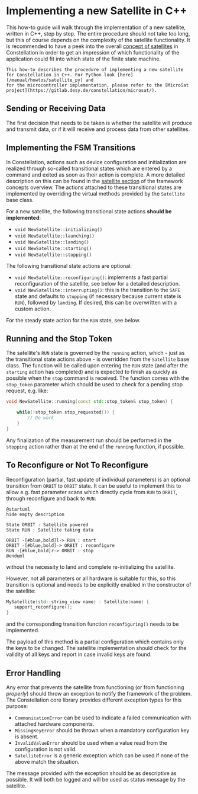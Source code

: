 # Implementing a new Satellite in C++

This how-to guide will walk through the implementation of a new satellite, written in C++, step by step. The entire
procedure should not take too long, but this of course depends on the complexity of the satellite functionality.
It is recommended to have a peek into the overall [concept of satellites](/manual/concepts/satellite) in Constellation in
order to get an impression of which functionality of the application could fit into which state of the finite state machine.

```{note}
This how-to describes the procedure of implementing a new satellite for Constellation in C++. For Python look [here](/manual/howtos/satellite_py) and
for the microcontroller implementation, please refer to the [MicroSat project](https://gitlab.desy.de/constellation/microsat/).
```

## Sending or Receiving Data

The first decision that needs to be taken is whether the satellite will produce and transmit data, or if it will receive and
process data from other satellites.

## Implementing the FSM Transitions

In Constellation, actions such as device configuration and initialization are realized through so-called transitional states
which are entered by a command and exited as soon as their action is complete. A more detailed description on this can be found
in the [satellite section](/manual/concepts/satellite) of the framework concepts overview. The actions attached to these
transitional states are implemented by overriding the virtual methods provided by the `Satellite` base class.

For a new satellite, the following transitional state actions **should be implemented**:

* `void NewSatellite::initializing()`
* `void NewSatellite::launching()`
* `void NewSatellite::landing()`
* `void NewSatellite::starting()`
* `void NewSatellite::stopping()`

The following transitional state actions are optional:

* `void NewSatellite::reconfiguring()`: implements a fast partial reconfiguration of the satellite, see below for a detailed description.
* `void NewSatellite::interrupting()`: this is the transition to the `SAFE` state and defaults to `stopping` (if necessary because current state is `RUN`), followed by `landing`. If desired, this can be overwritten with a custom action.

For the steady state action for the `RUN` state, see below.

## Running and the Stop Token

The satellite's `RUN` state is governed by the `running` action, which - just as the transitional state actions above - is overridden from the `Satellite` base class.
The function will be called upon entering the `RUN` state (and after the `starting` action has completed) and is expected to finish as quickly as possible when the
`stop` command is received. The function comes with the `stop_token` parameter which should be used to check for a pending stop request, e.g. like:

```cpp
void NewSatellite::running(const std::stop_token& stop_token) {

    while(!stop_token.stop_requested()) {
        // Do work
    }
}
```

Any finalization of the measurement run should be performed in the `stopping` action rather than at the end of the `running` function, if possible.

## To Reconfigure or Not To Reconfigure

Reconfiguration (partial, fast update of individual parameters) is an optional transition from `ORBIT` to `ORBIT` state. It can
be useful to implement this to allow e.g. fast parameter scans which directly cycle from `RUN` to `ORBIT`, through reconfigure
and back to `RUN`:

```plantuml
@startuml
hide empty description

State ORBIT : Satellite powered
State RUN : Satellite taking data

ORBIT -[#blue,bold]l-> RUN : start
ORBIT -[#blue,bold]-> ORBIT : reconfigure
RUN -[#blue,bold]r-> ORBIT : stop
@enduml
```

without the necessity to land and complete re-initializing the satellite.

However, not all parameters or all hardware is suitable for this, so this transition is optional and needs to be explicitly
enabled in the constructor of the satellite:

```cpp
MySatellite(std::string_view name) : Satellite(name) {
   support_reconfigure();
}
```

and the corresponding transition function `reconfiguring()` needs to be implemented.

The payload of this method is a partial configuration which contains only the keys to be changed. The satellite
implementation should check for the validity of all keys and report in case invalid keys are found.

## Error Handling

Any error that prevents the satellite from functioning (or from functioning *properly*) should throw an exception to notify
the framework of the problem. The Constellation core library provides different exception types for this purpose:

* `CommunicationError` can be used to indicate a failed communication with attached hardware components.
* `MissingKeyError` should be thrown when a mandatory configuration key is absent.
* `InvalidValueError` should be used when a value read from the configuration is not valid.
* `SatelliteError` is a generic exception which can be used if none of the above match the situation.

The message provided with the exception should be as descriptive as possible. It will both be logged and will be used as
status message by the satellite.
